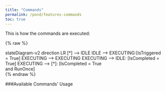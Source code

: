 ```yaml
---
title: "Commands"
permalink: /pond/features-commands
toc: true
---
```

This is how the commands are executed:

{% raw %}
<div class="mermaid">
stateDiagram-v2
    direction LR
    [*] --> IDLE
    IDLE --> EXECUTING:[IsTriggered = True]
    EXECUTING --> EXECUTING
    EXECUTING --> IDLE: [IsCompleted = True]
    EXECUTING --> [*]: [IsCompleted = True <br> and RunOnce]
</div>
{% endraw %}

###Available Commands' Usage

